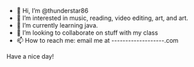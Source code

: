 - 👋 Hi, I’m @thunderstar86
- 👀 I’m interested in music, reading, video editing, art, and art.
- 🌱 I’m currently learning java.
- 💞️ I’m looking to collaborate on stuff with my class
- 📫 How to reach me: email me at -------------------.com

Have a nice day!

<!---
thunderstar86/thunderstar86 is a ✨ special ✨ repository because its `README.md` (this file) appears on your GitHub profile.
You can click the Preview link to take a look at your changes.
--->
